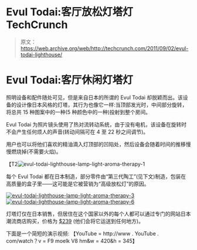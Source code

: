 # Evul Todai:客厅放松灯塔灯 TechCrunch

> 原文：<https://web.archive.org/web/http://techcrunch.com/2011/09/02/evul-todai-lighthouse/>

# Evul Todai:客厅休闲灯塔灯

照明设备和配件随处可见，但是来自日本的所谓的 Evul Todai 却脱颖而出。该设备的设计像日本风格的灯塔，其行为也像它一样:当顶部发光时，中间部分旋转，将总共 15 种图案中的一种(5 种颜色中的一种)投射到整个房间。

Evul Todai 为照片镜头使用了热对流转动系统，由于没有电机，该设备在旋转时不会产生任何烦人的声音(转动间隔可在 4 至 22 秒之间调节)。

用户也可以将他们喜欢的精油滴入灯顶部的凹陷处，然后设备会随着时间的推移慢慢燃烧掉(不需要火焰)。

【T2![](img/1a14e25316d001d977edbac15207ddb3.png "evul-todai-lighthouse-lamp-light-aroma-therapy-1")

每个 Evul Todai 都在日本制造，部分零件由“第三代陶工”(见下文)制造，包装在高质量的盒子里——这可能是它被营销为“高级放松灯”的原因。

[![](img/00f4c75e8960a0e4153b230abb9e1922.png "evul-todai-lighthouse-lamp-light-aroma-therapy-3") ](https://web.archive.org/web/20230205024250/https://techcrunch.com/wp-content/uploads/2011/09/evul-todai-lighthouse-lamp-light-aroma-therapy-3.jpeg) [ ![](img/03ace992a54454bf9bb593f4dfad49d6.png "evul-todai-lighthouse-lamp-light-aroma-therapy-6")](https://web.archive.org/web/20230205024250/https://techcrunch.com/wp-content/uploads/2011/09/evul-todai-lighthouse-lamp-light-aroma-therapy-6.jpg)

灯塔灯仅在日本销售，但居住在这个国家以外的每个人都可以通过专门的网站日本潮流商店购买，价格为 [$239](https://web.archive.org/web/20230205024250/http://www.japantrendshop.com/evul-todai-lighthouse-lamp-p-1197.html) (他们会将它运送到任何地方)。

下面是一个简短的演示视频:
【YouTube = http://www . YouTube . com/watch？v = F9 moelk V8 hm&w = 420&h = 345】
